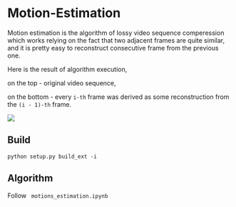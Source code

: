 # Motion-Estimation

Motion estimation is the algorithm of lossy video sequence comperession which works relying on the fact that two adjacent frames are quite similar, and it is pretty easy to reconstruct consecutive frame from the previous one.

Here is the result of algorithm execution, 

on the top - original video sequence, 

on the bottom - every ```i-th``` frame was derived as some reconstruction from the ```(i - 1)-th``` frame. 

![](motion_estimation.gif)

## Build
```
python setup.py build_ext -i
```
## Algorithm 
Follow ``` motions_estimation.ipynb```
